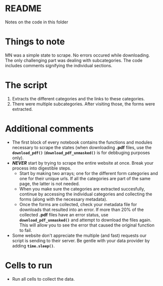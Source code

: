 # README

Notes on the code in this folder

# Things to note

MN was a simple state to scrape. No errors occured while downloading. The only challenging part was dealing with subcategories. The code includes comments signifying the individual sections.

# The script

1. Extracts the different categories and the links to these categories.
2. There were multiple subcategories. After visiting those, the forms were extracted.

# Additional comments

- The first block of every notebook contains the functions and modules necessary to scrape the states (when downloading **.pdf** files, use the **`download_pdf()`** (**`download_pdf_unmasked()`** is for debbuging purposes only).
- **_NEVER_** start by trying to scrape the entire website at once. Break your process into digestible steps.
  - Start by making two arrays; one for the different form categories and one for their unique urls. If all the categories are part of the same page, the latter is not needed.
  - When you make sure the categories are extracted succesfully, continue by accessing the individual categories and collecting the forms (along with the necessary metadata).
  - Once the forms are collected, check your metadata file for downloads that resulted into an error. If more than 20% of the collected **.pdf** files have an error status, use **`download_pdf_unmasked()`** and attempt to download the files again. This will allow you to see the error that caused the original function to fail.
- Some website don't appreciate the multiple (and fast) requests our script is sending to their server. Be gentle with your data provider by adding **`time.sleep()`**.

# Cells to run

- Run all cells to collect the data.
